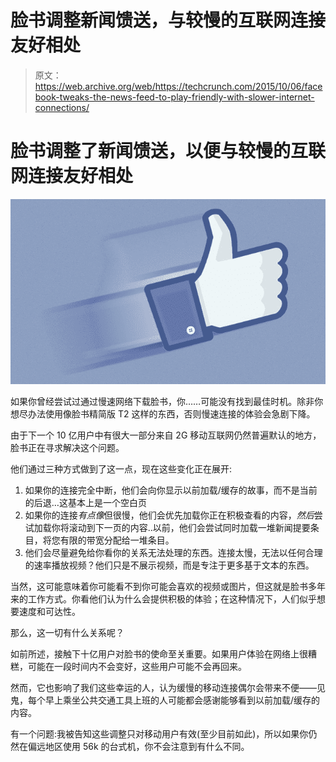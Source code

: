 # 脸书调整新闻馈送，与较慢的互联网连接友好相处 

> 原文：<https://web.archive.org/web/https://techcrunch.com/2015/10/06/facebook-tweaks-the-news-feed-to-play-friendly-with-slower-internet-connections/>

# 脸书调整了新闻馈送，以便与较慢的互联网连接友好相处

![thumb](img/d3d258fee96cc20d25223d52b2889005.png)

如果你曾经尝试过通过慢速网络下载脸书，你……可能没有找到最佳时机。除非你想尽办法使用像脸书精简版 T2 这样的东西，否则慢速连接的体验会急剧下降。

由于下一个 10 亿用户中有很大一部分来自 2G 移动互联网仍然普遍默认的地方，脸书正在寻求解决这个问题。

他们通过三种方式做到了这一点，现在这些变化正在展开:

1.  如果你的连接完全中断，他们会向你显示以前加载/缓存的故事，而不是当前的后退…这基本上是一个空白页
2.  如果你的连接*有点像*但很慢，他们会优先加载你正在积极查看的内容，*然后*尝试加载你将滚动到下一页的内容..以前，他们会尝试同时加载一堆新闻提要条目，将您有限的带宽分配给一堆条目。
3.  他们会尽量避免给你看你的关系无法处理的东西。连接太慢，无法以任何合理的速率播放视频？他们只是不展示视频，而是专注于更多基于文本的东西。

当然，这可能意味着你可能看不到你可能会喜欢的视频或图片，但这就是脸书多年来的工作方式。你看他们认为什么会提供积极的体验；在这种情况下，人们似乎想要速度和可达性。

那么，这一切有什么关系呢？

如前所述，接触下十亿用户对脸书的使命至关重要。如果用户体验在网络上很糟糕，可能在一段时间内不会变好，这些用户可能不会再回来。

然而，它也影响了我们这些幸运的人，认为缓慢的移动连接偶尔会带来不便——见鬼，每个早上乘坐公共交通工具上班的人可能都会感谢能够看到以前加载/缓存的内容。

有一个问题:我被告知这些调整只对移动用户有效(至少目前如此)，所以如果你仍然在偏远地区使用 56k 的台式机，你不会注意到有什么不同。